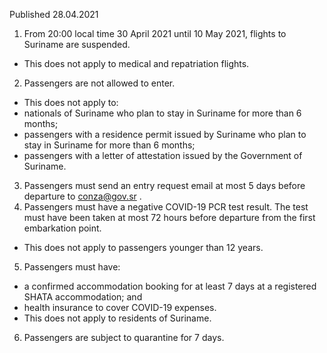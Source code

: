Published 28.04.2021
1. From 20:00 local time 30 April 2021 until 10 May 2021, flights to Suriname are suspended.
- This does not apply to medical and repatriation flights.
2. Passengers are not allowed to enter.
- This does not apply to:
- nationals of Suriname who plan to stay in Suriname for more than 6 months;
- passengers with a residence permit issued by Suriname who plan to stay in Suriname for more than 6 months;
- passengers with a letter of attestation issued by the Government of Suriname.
3. Passengers must send an entry request email at most 5 days before departure to <a href="mailto:conza@gov.sr">conza@gov.sr</a> .
4. Passengers must have a negative COVID-19 PCR test result. The test must have been taken at most 72 hours before departure from the first embarkation point.
- This does not apply to passengers younger than 12 years.
5. Passengers must have:
- a confirmed accommodation booking for at least 7 days at a registered SHATA accommodation; and
- health insurance to cover COVID-19 expenses.
- This does not apply to residents of Suriname.
6. Passengers are subject to quarantine for 7 days.

